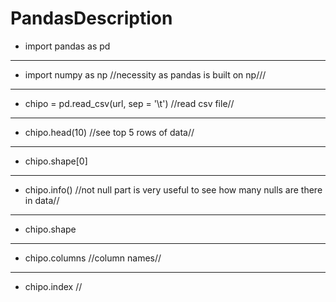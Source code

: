 # PandasDescription 
+ import pandas as pd
***
+ import numpy as np //necessity as pandas is built on np///
***
+ chipo = pd.read_csv(url, sep = '\t') //read csv file//
***
+ chipo.head(10) //see top 5 rows of data//
***
+ chipo.shape[0] 
***
+ chipo.info() //not null part is very useful to see how many nulls are there in data//
***
+ chipo.shape 
***
+ chipo.columns //column names//
***
+ chipo.index //
